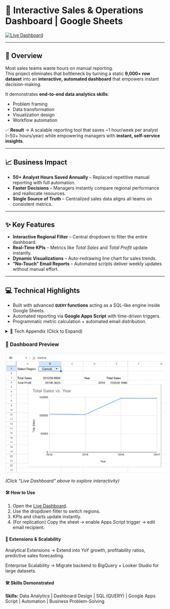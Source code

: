 # 🚀 Interactive Sales & Operations Dashboard | Google Sheets

[![Live Dashboard](https://img.shields.io/badge/🔗-Live%20Dashboard-blue)](https://docs.google.com/spreadsheets/d/1uYhdP-HLEO9rGaw8a_adH9PUFRhoJjzh5_HuPwkFbCU/edit?usp=sharing)

---

## 📌 Overview
Most sales teams waste hours on manual reporting.  
This project eliminates that bottleneck by turning a static **9,000+ row dataset** into an **interactive, automated dashboard** that empowers instant decision-making.  

It demonstrates **end-to-end data analytics skills**:  
- Problem framing  
- Data transformation  
- Visualization design  
- Workflow automation  

✅ **Result** → A scalable reporting tool that saves ~1 hour/week per analyst (~50+ hours/year) while empowering managers with **instant, self-service insights**.

---

## 📈 Business Impact
- **50+ Analyst Hours Saved Annually** – Replaced repetitive manual reporting with full automation.  
- **Faster Decisions** – Managers instantly compare regional performance and reallocate resources.  
- **Single Source of Truth** – Centralized sales data aligns all teams on consistent metrics.  

---

## ✨ Key Features
- **Interactive Regional Filter** – Central dropdown to filter the entire dashboard.  
- **Real-Time KPIs** – Metrics like *Total Sales* and *Total Profit* update instantly.  
- **Dynamic Visualizations** – Auto-redrawing line chart for sales trends.  
- **“No-Touch” Email Reports** – Automated scripts deliver weekly updates without manual effort.  

---

## 💻 Technical Highlights
- Built with advanced **`QUERY` functions** acting as a SQL-like engine inside Google Sheets.  
- Automated reporting via **Google Apps Script** with time-driven triggers.  
- Programmatic metric calculation + automated email distribution.  

<details>
<summary>📂 Tech Appendix (Click to Expand)</summary>

### QUERY Function Examples
```sql
-- Total Sales
=QUERY('Raw Data'!A:U, "SELECT SUM(R) WHERE M = '"&B1&"' LABEL SUM(R) ''")

-- Total Profit
=QUERY('Raw Data'!A:U, "SELECT SUM(U) WHERE M = '"&B1&"' LABEL SUM(U) ''")

-- Dynamic Chart Data
=QUERY('Raw Data'!A:U, "SELECT YEAR(C), SUM(R) 
 WHERE M = '"&B1&"' 
 GROUP BY YEAR(C) 
 ORDER BY YEAR(C) 
 LABEL YEAR(C) 'Year', SUM(R) 'Total Sales'")
```
### Google Apps Script for Automation
```
/**
 * Calculates total sales for a given region
 * and sends a summary report via email.
 */
function sendSalesReport(regionName = "Central") {
  const SHEET_NAME = "Raw Data";
  const sheet = SpreadsheetApp.getActiveSpreadsheet().getSheetByName(SHEET_NAME);
  const data = sheet.getDataRange().getValues();
  let regionSales = 0;

  for (let i = 1; i < data.length; i++) { // skip header row
    const row = data[i];
    const region = row[12]; // Column M
    const sales = Number(row[17]) || 0; // Column R
    if (region === regionName) {
      regionSales += sales;
    }
  }

  const recipient = "your_email@example.com";
  const subject = `Automated Weekly Sales Report: ${regionName} Region`;
  const body = `This is your automated weekly report.\n\n` +
               `Total sales for the ${regionName} region are: $${regionSales.toFixed(2)}`;

  MailApp.sendEmail(recipient, subject, body);
}

```
</details>

### 📸 Dashboard Preview

![Dashboard Screenshot](https://raw.githubusercontent.com/Naseem-DataAnalytics/Interactive-Sales-Dashboard-Google-Sheets/main/Dashboard%20Screenshot.png)

*(Click “Live Dashboard” above to explore interactivity)*  

#### 🛠 How to Use

1. Open the [Live Dashboard](https://docs.google.com/spreadsheets/d/1uYhdP-HLEO9rGaw8a_adH9PUFRhoJjzh5_HuPwkFbCU/edit?usp=sharing).  
2. Use the dropdown filter to switch regions.  
3. KPIs and charts update instantly.  
4. (For replication) Copy the sheet → enable Apps Script trigger → edit email recipient.  

#### 🔮 Extensions & Scalability

Analytical Extensions → Extend into YoY growth, profitability ratios, predictive sales forecasting.

Enterprise Scalability → Migrate backend to BigQuery + Looker Studio for large datasets.

#### 🛠 Skills Demonstrated
**Skills:** Data Analytics | Dashboard Design | SQL (QUERY) | Google Apps Script | Automation | Business Problem-Solving




